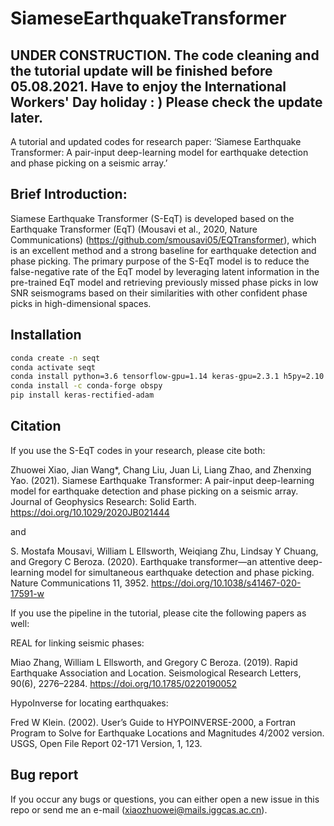 # SiameseEarthquakeTransformer

## **UNDER CONSTRUCTION.** The code cleaning and the tutorial update will be finished before 05.08.2021. Have to enjoy the International Workers' Day holiday : ) Please check the update later.
A tutorial and updated codes for research paper: ‘Siamese Earthquake Transformer: A pair-input deep-learning model for earthquake detection and phase picking on a seismic array.’

## Brief Introduction:
Siamese Earthquake Transformer (S-EqT) is developed based on the Earthquake Transformer (EqT) (Mousavi et al., 2020, Nature Communications) (https://github.com/smousavi05/EQTransformer), which is an excellent method and a strong baseline for earthquake detection and phase picking. The primary purpose of the S-EqT model is to reduce the false-negative rate of the EqT model by leveraging latent information in the pre-trained EqT model and retrieving previously missed phase picks in low SNR seismograms based on their similarities with other confident phase picks in high-dimensional spaces.

## Installation
```Bash
conda create -n seqt
conda activate seqt
conda install python=3.6 tensorflow-gpu=1.14 keras-gpu=2.3.1 h5py=2.10 pyyaml cudatoolkit cudnn matplotlib pandas tqdm pyproj
conda install -c conda-forge obspy
pip install keras-rectified-adam
```
## Citation
If you use the S-EqT codes in your research, please cite both:

Zhuowei Xiao, Jian Wang*, Chang Liu, Juan Li, Liang Zhao, and Zhenxing Yao. (2021). Siamese Earthquake Transformer: A pair-input deep-learning model for earthquake detection and phase picking on a seismic array. Journal of Geophysics Research: Solid Earth. https://doi.org/10.1029/2020JB021444

and

S. Mostafa Mousavi, William L Ellsworth, Weiqiang Zhu, Lindsay Y Chuang, and Gregory C Beroza. (2020). Earthquake transformer—an attentive deep-learning model for simultaneous earthquake detection and phase picking. Nature Communications 11, 3952. https://doi.org/10.1038/s41467-020-17591-w

If you use the pipeline in the tutorial, please cite the following papers as well:

REAL for linking seismic phases:

Miao Zhang, William L Ellsworth, and Gregory C Beroza. (2019). Rapid Earthquake Association and Location. Seismological Research Letters, 90(6), 2276–2284. https://doi.org/10.1785/0220190052

HypoInverse for locating earthquakes:

Fred W Klein. (2002). Userʼs Guide to HYPOINVERSE-2000, a Fortran Program to Solve for Earthquake Locations and Magnitudes 4/2002 version. USGS, Open File Report 02-171 Version, 1, 123.

## Bug report
If you occur any bugs or questions, you can either open a new issue in this repo or send me an e-mail (xiaozhuowei@mails.iggcas.ac.cn).
